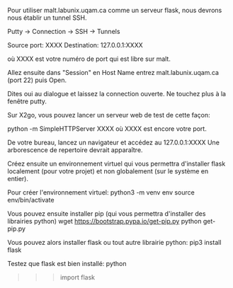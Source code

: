 Pour utiliser malt.labunix.uqam.ca comme un serveur flask, nous devrons nous établir un
tunnel SSH.

Putty -> Connection -> SSH -> Tunnels

Source port: XXXX
Destination: 127.0.0.1:XXXX

où XXXX est votre numéro de port qui est libre sur malt.

Allez ensuite dans "Session" en Host Name entrez malt.labunix.uqam.ca (port 22) puis Open.

Dites oui au dialogue et laissez la connection ouverte. Ne touchez plus à la fenêtre putty.

Sur X2go, vous pouvez lancer un serveur web de test de cette façon:

python -m SimpleHTTPServer XXXX
où XXXX est encore votre port.

De votre bureau, lancez un navigateur et accédez au 127.0.0.1:XXXX
Une arborescence de repertoire devrait apparaître.

Créez ensuite un environnement virtuel qui vous permettra d'installer flask localement (pour votre projet) et non
globalement (sur le système en entier).

Pour créer l'environnement virtuel:
python3 -m venv env
source env/bin/activate

Vous pouvez ensuite installer pip (qui vous permettra d'installer des librairies python)
wget https://bootstrap.pypa.io/get-pip.py
python get-pip.py

Vous pouvez alors installer flask ou tout autre librairie python:
pip3 install flask

Testez que flask est bien installé:
python
>>> import flask
>>>
